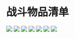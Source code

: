 # 战斗物品清单

![](https://cdn.jsdelivr.net/gh/Pi3-l22/Stardew_Valley_Image/battle/1.png)
![](https://cdn.jsdelivr.net/gh/Pi3-l22/Stardew_Valley_Image/battle/2.png)
![](https://cdn.jsdelivr.net/gh/Pi3-l22/Stardew_Valley_Image/battle/3.png)
![](https://cdn.jsdelivr.net/gh/Pi3-l22/Stardew_Valley_Image/battle/4.png)
![](https://cdn.jsdelivr.net/gh/Pi3-l22/Stardew_Valley_Image/battle/5.png)
![](https://cdn.jsdelivr.net/gh/Pi3-l22/Stardew_Valley_Image/battle/6.png)
![](https://cdn.jsdelivr.net/gh/Pi3-l22/Stardew_Valley_Image/battle/7.png)